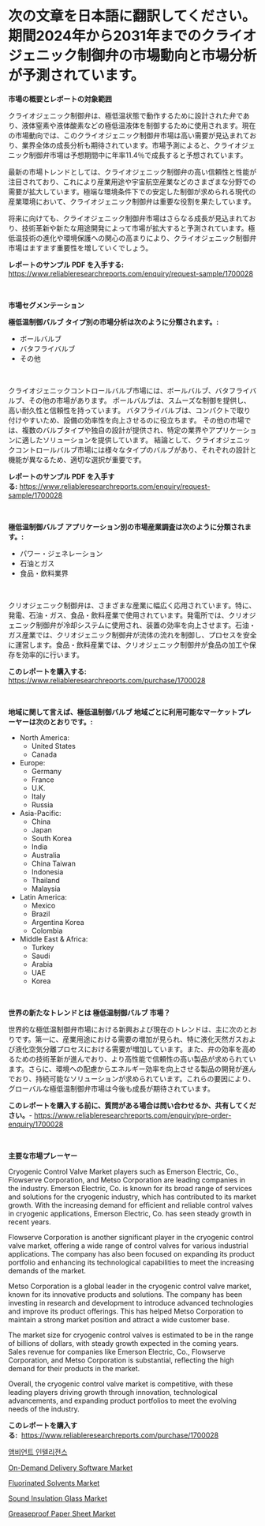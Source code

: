 <p><h1>次の文章を日本語に翻訳してください。期間2024年から2031年までのクライオジェニック制御弁の市場動向と市場分析が予測されています。</h1></p><p><strong>市場の概要とレポートの対象範囲</strong></p>
<p><p>クライオジェニック制御弁は、極低温状態で動作するために設計された弁であり、液体窒素や液体酸素などの極低温液体を制御するために使用されます。現在の市場動向では、このクライオジェニック制御弁市場は高い需要が見込まれており、業界全体の成長分析も期待されています。市場予測によると、クライオジェニック制御弁市場は予想期間中に年率11.4％で成長すると予想されています。</p><p>最新の市場トレンドとしては、クライオジェニック制御弁の高い信頼性と性能が注目されており、これにより産業用途や宇宙航空産業などのさまざまな分野での需要が拡大しています。極端な環境条件下での安定した制御が求められる現代の産業環境において、クライオジェニック制御弁は重要な役割を果たしています。</p><p>将来に向けても、クライオジェニック制御弁市場はさらなる成長が見込まれており、技術革新や新たな用途開発によって市場が拡大すると予測されています。極低温技術の進化や環境保護への関心の高まりにより、クライオジェニック制御弁市場はますます重要性を増していくでしょう。</p></p>
<p><strong>レポートのサンプル PDF を入手する:</strong> <a href="https://www.reliableresearchreports.com/enquiry/request-sample/1700028">https://www.reliableresearchreports.com/enquiry/request-sample/1700028</a></p>
<p>&nbsp;</p>
<p><strong>市場セグメンテーション</strong></p>
<p><strong>極低温制御バルブ タイプ別の市場分析は次のように分類されます。:</strong></p>
<p><ul><li>ボールバルブ</li><li>バタフライバルブ</li><li>その他</li></ul></p>
<p>&nbsp;</p>
<p><p>クライオジェニックコントロールバルブ市場には、ボールバルブ、バタフライバルブ、その他の市場があります。 ボールバルブは、スムーズな制御を提供し、高い耐久性と信頼性を持っています。 バタフライバルブは、コンパクトで取り付けやすいため、設備の効率性を向上させるのに役立ちます。 その他の市場では、複数のバルブタイプや独自の設計が提供され、特定の業界やアプリケーションに適したソリューションを提供しています。 結論として、クライオジェニックコントロールバルブ市場には様々なタイプのバルブがあり、それぞれの設計と機能が異なるため、適切な選択が重要です。</p></p>
<p><strong>レポートのサンプル PDF を入手する:</strong>&nbsp;<a href="https://www.reliableresearchreports.com/enquiry/request-sample/1700028">https://www.reliableresearchreports.com/enquiry/request-sample/1700028</a></p>
<p>&nbsp;</p>
<p><strong> 極低温制御バルブ アプリケーション別の市場産業調査は次のように分類されます。:</strong></p>
<p><ul><li>パワー・ジェネレーション</li><li>石油とガス</li><li>食品・飲料業界</li></ul></p>
<p>&nbsp;</p>
<p><p>クリオジェニック制御弁は、さまざまな産業に幅広く応用されています。特に、発電、石油・ガス、食品・飲料産業で使用されています。発電所では、クリオジェニック制御弁が冷却システムに使用され、装置の効率を向上させます。石油・ガス産業では、クリオジェニック制御弁が流体の流れを制御し、プロセスを安全に運営します。食品・飲料産業では、クリオジェニック制御弁が食品の加工や保存を効率的に行います。</p></p>
<p><strong>このレポートを購入する:</strong>&nbsp; <a href="https://www.reliableresearchreports.com/purchase/1700028">https://www.reliableresearchreports.com/purchase/1700028</a></p>
<p>&nbsp;</p>
<p><strong>地域に関して言えば、極低温制御バルブ 地域ごとに利用可能なマーケットプレーヤーは次のとおりです。:</strong></p>
<p><ul>
    <li>
        North America:
        <ul>
            <li>United States</li>
            <li>Canada</li>
        </ul>
    </li>
    <li>
        Europe:
        <ul>
            <li>Germany</li>
            <li>France</li>
            <li>U.K.</li>
            <li>Italy</li>
            <li>Russia</li>
        </ul>
    </li>
    <li>
        Asia-Pacific:
        <ul>
            <li>China</li>
            <li>Japan</li>
            <li>South Korea</li>
            <li>India</li>
            <li>Australia</li>
            <li>China Taiwan</li>
            <li>Indonesia</li>
            <li>Thailand</li>
            <li>Malaysia</li>
        </ul>
    </li>
    <li>
        Latin America:
        <ul>
            <li>Mexico</li>
            <li>Brazil</li>
            <li>Argentina Korea</li>
            <li>Colombia</li>
        </ul>
    </li>
    <li>
        Middle East & Africa:
        <ul>
            <li>Turkey</li>
            <li>Saudi</li>
            <li>Arabia</li>
            <li>UAE</li>
            <li>Korea</li>
        </ul>
    </li>
    </ul></p>
<p>&nbsp;</p>
<p><strong>世界の新たなトレンドとは 極低温制御バルブ 市場？</strong></p>
<p><p>世界的な極低温制御弁市場における新興および現在のトレンドは、主に次のとおりです。第一に、産業用途における需要の増加が見られ、特に液化天然ガスおよび液化空気分離プロセスにおける需要が増加しています。また、弁の効率を高めるための技術革新が進んでおり、より高性能で信頼性の高い製品が求められています。さらに、環境への配慮からエネルギー効率を向上させる製品の開発が進んでおり、持続可能なソリューションが求められています。これらの要因により、グローバルな極低温制御弁市場は今後も成長が期待されています。</p></p>
<p><strong>このレポートを購入する前に、質問がある場合は問い合わせるか、共有してください。</strong>- <a href="https://www.reliableresearchreports.com/enquiry/pre-order-enquiry/1700028">https://www.reliableresearchreports.com/enquiry/pre-order-enquiry/1700028</a></p>
<p>&nbsp;</p>
<p><strong>主要な市場プレーヤー</strong></p>
<p><p>Cryogenic Control Valve Market players such as Emerson Electric, Co., Flowserve Corporation, and Metso Corporation are leading companies in the industry. Emerson Electric, Co. is known for its broad range of services and solutions for the cryogenic industry, which has contributed to its market growth. With the increasing demand for efficient and reliable control valves in cryogenic applications, Emerson Electric, Co. has seen steady growth in recent years.</p><p>Flowserve Corporation is another significant player in the cryogenic control valve market, offering a wide range of control valves for various industrial applications. The company has also been focused on expanding its product portfolio and enhancing its technological capabilities to meet the increasing demands of the market.</p><p>Metso Corporation is a global leader in the cryogenic control valve market, known for its innovative products and solutions. The company has been investing in research and development to introduce advanced technologies and improve its product offerings. This has helped Metso Corporation to maintain a strong market position and attract a wide customer base.</p><p>The market size for cryogenic control valves is estimated to be in the range of billions of dollars, with steady growth expected in the coming years. Sales revenue for companies like Emerson Electric, Co., Flowserve Corporation, and Metso Corporation is substantial, reflecting the high demand for their products in the market.</p><p>Overall, the cryogenic control valve market is competitive, with these leading players driving growth through innovation, technological advancements, and expanding product portfolios to meet the evolving needs of the industry.</p></p>
<p><strong>このレポートを購入する:</strong>&nbsp;&nbsp;<a href="https://www.reliableresearchreports.com/purchase/1700028">https://www.reliableresearchreports.com/purchase/1700028</a></p>
<p><p><a href="https://medium.com/@aidenreinger/%EC%A3%BC%EB%B3%80-%EC%A7%80%EB%8A%A5-%EC%8B%9C%EC%9E%A5-%EC%A0%84%EB%A7%9D-%EC%82%B0%EC%97%85-%EA%B0%9C%EC%9A%94-%EB%B0%8F-%EC%98%88%EC%B8%A1-2024%EB%85%84%EB%B6%80%ED%84%B0-2031%EB%85%84-2c07fa346667">앰비언트 인텔리전스</a></p><p><a href="https://fearless-okapi-6c8.notion.site/On-Demand-Delivery-Software-Market-Size-and-Growth-Market-Segmentation-Regional-and-Country-Breakd-bece0bbad4da494cab8262c169d2d158">On-Demand Delivery Software Market</a></p><p><a href="https://github.com/GroverBarry/Market-Research-Report-List-4/blob/main/fluorinated-solvents-market.md">Fluorinated Solvents Market</a></p><p><a href="https://github.com/lylyparadise/Market-Research-Report-List-2/blob/main/sound-insulation-glass-market.md">Sound Insulation Glass Market</a></p><p><a href="https://view.publitas.com/reportprime-1/greaseproof-paper-sheet-market-offer-valuable-insights-into-market-size-market-share-market-trends-and-projections-spanning-from-2024-to-2031/">Greaseproof Paper Sheet Market</a></p></p>